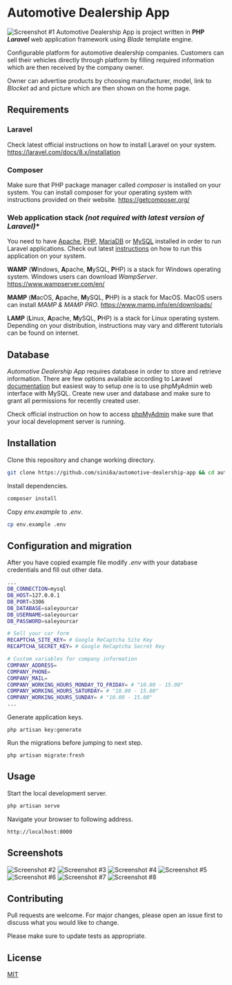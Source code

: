 # Automotive Dealership App
![Screenshot #1](/screenshots/1.png?raw=true "Screenshot #1")
Automotive Dealership App is project written in **PHP** ***Laravel*** web application framework using *Blade* template engine.

Configurable platform for automotive dealership companies. Customers can sell their vehicles directly through platform by filling required information which are then received by the company owner.

Owner can advertise products by choosing manufacturer, model, link to *Blocket* ad and picture which are then shown on the home page. 

## Requirements

### Laravel
Check latest official instructions on how to install Laravel on your system.
https://laravel.com/docs/8.x/installation

### Composer
Make sure that PHP package manager called *composer* is installed on your system. You can install composer for your operating system with instructions provided on their website.
https://getcomposer.org/

### Web application stack *(not required with latest version of Laravel)**
You need to have [Apache](https://httpd.apache.org/), [PHP](https://www.php.net/), [MariaDB](https://mariadb.org/) or [MySQL](https://www.mysql.com/) installed in order to run Laravel applications. Check out latest [instructions](https://laravel.com/docs/7.x) on how to run this application on your system.

**WAMP** (**W**indows, **A**pache, **M**ySQL, **P**HP) is a stack for Windows operating system. Windows users can download *WampServer*.
https://www.wampserver.com/en/

**MAMP** (**M**acOS, **A**pache, **M**ySQL, **P**HP) is a stack for MacOS. MacOS users can install *MAMP & MAMP PRO*.
https://www.mamp.info/en/downloads/

**LAMP** (**L**inux, **A**pache, **M**ySQL, **P**HP) is a stack for Linux operating system. Depending on your distribution, instructions may vary and different tutorials can be found on internet. 

## Database
*Automotive Dealership App* requires database in order to store and retrieve information. There are few options available according to Laravel [documentation](https://laravel.com/docs/8.x/database) but easiest way to setup one is to use phpMyAdmin web interface with MySQL. Create new user and database and make sure to grant all permissions for recently created user. 

Check official instruction on how to access [phpMyAdmin](https://docs.phpmyadmin.net/en/latest/) make sure that your local development server is running.

## Installation



Clone this repository and change working directory.
```bash
git clone https://github.com/sini6a/automotive-dealership-app && cd automotive-dealership-app
```

Install dependencies.
```bash
composer install
```

Copy *env.example* to *.env*.
```bash
cp env.example .env
```


## Configuration and migration

After you have copied example file modify *.env* with your database credentials and fill out other data.
```bash
...
DB_CONNECTION=mysql
DB_HOST=127.0.0.1
DB_PORT=3306
DB_DATABASE=saleyourcar
DB_USERNAME=saleyourcar
DB_PASSWORD=saleyourcar

# Sell your car form
RECAPTCHA_SITE_KEY= # Google ReCaptcha Site Key
RECAPTCHA_SECRET_KEY= # Google ReCaptcha Secret Key

# Custom variables for company information
COMPANY_ADDRESS=
COMPANY_PHONE=
COMPANY_MAIL=
COMPANY_WORKING_HOURS_MONDAY_TO_FRIDAY= # "10.00 - 15.00"
COMPANY_WORKING_HOURS_SATURDAY= # "10.00 - 15.00"
COMPANY_WORKING_HOURS_SUNDAY= # "10.00 - 15.00"
...
```

Generate application keys.
```
php artisan key:generate
```

Run the migrations before jumping to next step.
```
php artisan migrate:fresh
```

## Usage

Start the local development server.
```bash
php artisan serve
```

Navigate your browser to following address.
```url
http://localhost:8000
```

## Screenshots

![Screenshot #2](/screenshots/2.png?raw=true "Screenshot #2")
![Screenshot #3](/screenshots/3.png?raw=true "Screenshot #3")
![Screenshot #4](/screenshots/4.png?raw=true "Screenshot #4")
![Screenshot #5](/screenshots/5.png?raw=true "Screenshot #5")
![Screenshot #6](/screenshots/6.png?raw=true "Screenshot #6")
![Screenshot #7](/screenshots/7.png?raw=true "Screenshot #7")
![Screenshot #8](/screenshots/8.png?raw=true "Screenshot #8")

## Contributing
Pull requests are welcome. For major changes, please open an issue first to discuss what you would like to change.

Please make sure to update tests as appropriate.

## License
[MIT](LICENCE.md)
